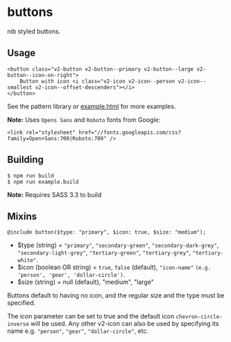 # buttons

nib styled buttons.

## Usage

    <button class="v2-button v2-button--primary v2-button--large v2-button--icon-on-right">
        Button with icon <i class="v2-icon v2-icon--person v2-icon--smallest v2-icon--offset-descenders"></i>
    </button>

See the pattern library or [example.html](example.html) for more examples.

**Note:** Uses `Opens Sans` and `Roboto` fonts from Google:

    <link rel="stylesheet" href="//fonts.googleapis.com/css?family=Open+Sans:700|Roboto:700" />

## Building

    $ npm run build
    $ npm run example.build

**Note:** Requires SASS 3.3 to build


## Mixins

    @include button($type: "primary", $icon: true, $size: "medium");
  

- $type (string) = `"primary"`, `"secondary-green"`, `"secondary-dark-grey"`, `"secondary-light-grey"`, `"tertiary-green"`, `"tertiary-grey"`, `"tertiary-white"`.
- $icon (boolean OR string) = `true`, `false` (default), `"icon-name"` `(e.g. 'person', 'gear', 'dollar-circle')`.
- $size (string) = null (default), "medium", "large"

Buttons default to having no icon, and the regular size and the type must be specified. 

The icon parameter can be set to true and the default icon `chevron-circle-inverse` will be used. Any other v2-icon can also be used by specifying its name e.g. `"person"`, `"gear"`, `"dollar-circle"`, etc.

